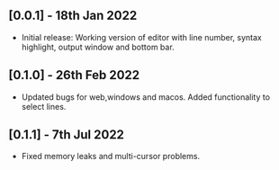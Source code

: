 ## [0.0.1] - 18th Jan 2022

- Initial release: Working version of editor with line number, syntax highlight, output window and bottom bar.

## [0.1.0] - 26th Feb 2022

- Updated bugs for web,windows and macos. Added functionality to select lines.

## [0.1.1] - 7th Jul 2022

- Fixed memory leaks and multi-cursor problems.
